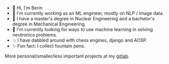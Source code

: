 - 👋 Hi, I'm Berin
- 🌱 I'm currently working as an ML engineer, mostly on NLP / Image data. 
- 📖 I have a master's degree in Nuclear Engineering and a bachelor's degree in Mechanical Engineering. 
- 🔭 I'm currently looking for ways to use machine learning in solving neutronics problems. 
- 💥 I have dabbled around with chess engines, django and AOSP. 
- ✨ Fun fact: I collect fountain pens. 

More personal/smaller/less important projects at my [gitlab](https://gitlab.com/berinaniesh). 
